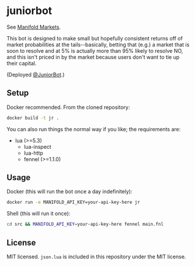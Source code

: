 # juniorbot

See [Manifold Markets](https://manifold.markets).

This bot is designed to make small but hopefully consistent returns off of
market probabilities at the tails--basically, betting that (e.g.) a market that
is soon to resolve and at 5% is actually more than 95% likely to resolve NO,
and this isn't priced in by the market because users don't want to tie up their
capital.

(Deployed [@JuniorBot](https://manifold.markets/JuniorBot).)

## Setup

Docker recommended. From the cloned repository:

```sh
docker build -t jr .
```

You can also run things the normal way if you like; the requirements are:

* lua (>=5.3)
  * lua-inspect
  * lua-http
  * fennel (>=1.1.0)

## Usage

Docker (this will run the bot once a day indefinitely):

```sh
docker run -e MANIFOLD_API_KEY=your-api-key-here jr
```

Shell (this will run it once):

```sh
cd src && MANIFOLD_API_KEY=your-api-key-here fennel main.fnl
```

## License

MIT licensed. `json.lua` is included in this repository under the MIT license.
